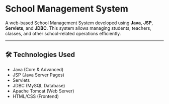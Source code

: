 # School Management System

A web-based School Management System developed using **Java**, **JSP**, **Servlets**, and **JDBC**. This system allows managing students, teachers, classes, and other school-related operations efficiently.

---

## 🛠️ Technologies Used

- Java (Core & Advanced)
- JSP (Java Server Pages)
- Servlets
- JDBC (MySQL Database)
- Apache Tomcat (Web Server)
- HTML/CSS (Frontend)

